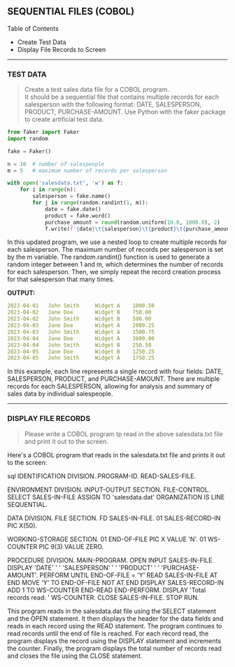 ## SEQUENTIAL FILES (COBOL) 

Table of Contents 
- Create Test Data 
- Display File Records to Screen 
 
---
### TEST DATA 
> Create a test sales data file for a COBOL program.  
It should be a sequential file that contains multiple records for each salesperson with the following format: 
DATE, SALESPERSON, PRODUCT, PURCHASE-AMOUNT. Use Python with the faker package to create artificial test data. 

```python
from faker import Faker
import random

fake = Faker()

n = 10  # number of salespeople
m = 5   # maximum number of records per salesperson

with open('salesdata.txt', 'w') as f:
    for i in range(n):
        salesperson = fake.name()
        for j in range(random.randint(1, m)):
            date = fake.date()
            product = fake.word()
            purchase_amount = round(random.uniform(10.0, 1000.0), 2)
            f.write(f'{date}\t{salesperson}\t{product}\t{purchase_amount}\n')
```

In this updated program, we use a nested loop to create multiple records for each salesperson. 
The maximum number of records per salesperson is set by the m variable. The random.randint() 
function is used to generate a random integer between 1 and m, which determines the number of records for each salesperson. 
Then, we simply repeat the record creation process for that salesperson that many times.

**OUTPUT:**

```yaml
2023-04-01   John Smith     Widget A    1000.50
2023-04-02   Jane Doe       Widget B    750.00
2023-04-02   John Smith     Widget B    500.00
2023-04-03   Jane Doe       Widget A    2000.25
2023-04-03   John Smith     Widget A    1500.75
2023-04-04   Jane Doe       Widget A    3000.00
2023-04-04   John Smith     Widget B    250.50
2023-04-05   Jane Doe       Widget B    1250.25
2023-04-05   John Smith     Widget A    1750.25
```

In this example, each line represents a single record with four fields: DATE, SALESPERSON, PRODUCT, and PURCHASE-AMOUNT. 
There are multiple records for each SALESPERSON, allowing for analysis and summary of sales data by individual salespeople.

--- 
### DISPLAY FILE RECORDS 

> Please write a COBOL program tp read in the above salesdata.txt file and print it out to the screen.

Here's a COBOL program that reads in the salesdata.txt file and prints it out to the screen:

sql
IDENTIFICATION DIVISION.
PROGRAM-ID. READ-SALES-FILE.

ENVIRONMENT DIVISION.
INPUT-OUTPUT SECTION.
FILE-CONTROL.
    SELECT SALES-IN-FILE ASSIGN TO 'salesdata.dat'
        ORGANIZATION IS LINE SEQUENTIAL.

DATA DIVISION.
FILE SECTION.
FD SALES-IN-FILE.
01 SALES-RECORD-IN PIC X(50).

WORKING-STORAGE SECTION.
01 END-OF-FILE PIC X VALUE 'N'.
01 WS-COUNTER PIC 9(3) VALUE ZERO.

PROCEDURE DIVISION.
MAIN-PROGRAM.
    OPEN INPUT SALES-IN-FILE.
    DISPLAY 'DATE' ' ' 'SALESPERSON' ' ' 'PRODUCT' ' ' 'PURCHASE-AMOUNT'.
    PERFORM UNTIL END-OF-FILE = 'Y'
        READ SALES-IN-FILE
            AT END
                MOVE 'Y' TO END-OF-FILE
            NOT AT END
                DISPLAY SALES-RECORD-IN
                ADD 1 TO WS-COUNTER
        END-READ
    END-PERFORM.
    DISPLAY 'Total records read: ' WS-COUNTER.
    CLOSE SALES-IN-FILE.
    STOP RUN.
    
    
This program reads in the salesdata.dat file using the SELECT statement and the OPEN statement. It then displays the header for the data fields and reads in each record using the READ statement. The program continues to read records until the end of file is reached. For each record read, the program displays the record using the DISPLAY statement and increments the counter. Finally, the program displays the total number of records read and closes the file using the CLOSE statement.



